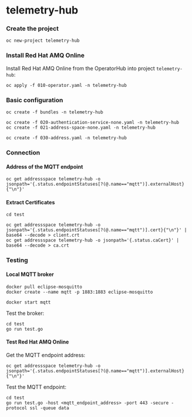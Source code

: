 # telemetry-hub

### Create the project

```shell
oc new-project telemetry-hub
```

### Install Red Hat AMQ Online

Install Red Hat AMQ Online from the OperatorHub into project `telemetry-hub`:

```shell
oc apply -f 010-operator.yaml -n telemetry-hub
```

### Basic configuration

```shell
oc create -f bundles -n telemetry-hub

oc create -f 020-authentication-service-none.yaml -n telemetry-hub
oc create -f 021-address-space-none.yaml -n telemetry-hub

oc create -f 030-address.yaml -n telemetry-hub
```

### Connection

#### Address of the MQTT endpoint

```shell
oc get addressspace telemetry-hub -o jsonpath='{.status.endpointStatuses[?(@.name=="mqtt")].externalHost}{"\n"}'
```

#### Extract Certificates

```shell
cd test

oc get addressspace telemetry-hub -o jsonpath='{.status.endpointStatuses[?(@.name=="mqtt")].cert}{"\n"}' | base64 --decode > client.crt
oc get addressspace telemetry-hub -o jsonpath='{.status.caCert}' | base64 --decode > ca.crt
```

### Testing

#### Local MQTT broker

```shell
docker pull eclipse-mosquitto
docker create --name mqtt -p 1883:1883 eclipse-mosquitto

docker start mqtt
```

Test the broker:

```shell
cd test
go run test.go
```

#### Test Red Hat AMQ Online

Get the MQTT endpoint address:

```shell
oc get addressspace telemetry-hub -o jsonpath='{.status.endpointStatuses[?(@.name=="mqtt")].externalHost}{"\n"}'
```

Test the MQTT endpoint:

```shell
cd test
go run test.go -host <mqtt_endpoint_address> -port 443 -secure -protocol ssl -queue data
```